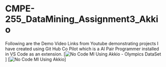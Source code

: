 # CMPE-255_DataMining_Assignment3_Akkio
Following are the Demo Video Links from Youtube demonstrating projects I have created using Git Hub Co Pilot which is a AI Pair Programmer installed in VS Code as an extension.
[![No Code Ml Using Akkio - Olympics DataSet](https://youtu.be/qgsvLFsp0xg )]
[![No Code Ml Using Akkio](https://youtu.be/yDSu6aRgZhU)]
